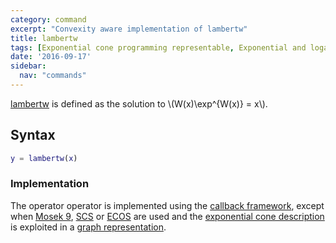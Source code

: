 ```yaml
---
category: command
excerpt: "Convexity aware implementation of lambertw"
title: lambertw
tags: [Exponential cone programming representable, Exponential and logarithmic functions]
date: '2016-09-17'
sidebar:
  nav: "commands"
---
```


[lambertw](/command/lambertw) is defined as the solution to  \\(W(x)\exp^{W(x)} = x\\).

## Syntax

````matlab
y = lambertw(x)
````

### Implementation

The operator operator is implemented using the [callback framework](/tutorial/nonlinearoperatorscallback), except when [Mosek 9](/solver/mosek), [SCS](/solver/scs) or  [ECOS](/solver/ecos)  are used and the [exponential cone description](/tutorial/exponentialcone) is exploited in a [graph representation](/tutorial/nonlinearoperatorsgraphs).
